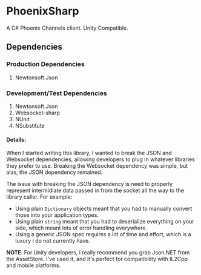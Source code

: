 # PhoenixSharp

A C# Phoenix Channels client. Unity Compatible.

## Dependencies

### Production Dependencies

1. Newtonsoft.Json

### Development/Test Dependencies

1. Newtonsoft.Json
4. Websocket-sharp
2. NUnit
3. NSubstitute

#### Details:

When I started writing this library, I wanted to break the JSON and Websocket dependencies, allowing developers to plug in whatever libraries they prefer to use. Breaking the Websocket dependency was simple, but alas, the JSON dependency remained.

The issue with breaking the JSON dependency is need to properly represent intermidiate data passed in from the socket all the way to the library caller. For example:

- Using plain `Dictionary` objects meant that you had to manually convert those into your application types.
- Using plain `string` meant that you had to deserialize everything on your side, which meant lots of error handling everywhere.
- Using a generic JSON spec requires a lot of time and effort, which is a luxury I do not currently have.

**NOTE**: For Unity developers, I really recommend you grab Json.NET from the AssetStore. I've used it, and it's perfect for compatibility with IL2Cpp and mobile platforms.
